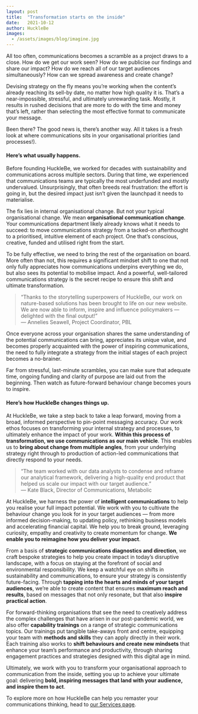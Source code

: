 ```yaml
---
layout: post
title:  "Transformation starts on the inside"
date:   2021-10-12
author: HuckleBe
images:
  - /assets/images/blog/imagine.jpg
---
```

All too often, communications becomes a scramble as a project draws to a close. How do we get our work seen? How do we publicise our findings and share our impact? How do we reach all of our target audiences simultaneously? How can we spread awareness and create change? 

Devising strategy on the fly means you’re working when the content’s already reaching its sell-by date, no matter how high quality it is. That’s a near-impossible, stressful, and ultimately unrewarding task. Mostly, it results in rushed decisions that are more to do with the time and money that’s left, rather than selecting the most effective format to communicate your message. 

Been there? The good news is, there’s another way. All it takes is a fresh look at where communications sits in your organisational priorities (and processes!).

#### Here’s what usually happens.

Before founding HuckleBe, we worked for decades with sustainability and communications across multiple sectors. During that time, we experienced that communications teams are typically the most underfunded and mostly undervalued. Unsurprisingly, that often breeds real frustration: the effort is going in, but the desired impact just isn’t given the launchpad it needs to materialise.

The fix lies in internal organisational change. But not your typical organisational change. We mean **organisational communication change**. Your communications department likely already knows what it needs to succeed: to move communications strategy from a tacked-on afterthought to a prioritised, intuitive element of each project. One that’s conscious, creative, funded and utilised right from the start.

To be fully effective, we need to bring the rest of the organisation on board. More often than not, this requires a significant mindset shift to one that not only fully appreciates how communications underpins everything we do, but also sees its potential to mobilise impact. And a powerful, well-tailored communications strategy is the secret recipe to ensure this shift and ultimate transformation.

> “Thanks to the storytelling superpowers of HuckleBe, our work on nature-based solutions has been brought to life on our new website. We are now able to inform, inspire and influence policymakers — delighted with the final output!” <br> &mdash; Annelies Seawell, Project Coordinator, PBL

Once everyone across your organisation shares the same understanding of the potential communications can bring,  appreciates its unique value, and becomes  properly acquainted with the power of inspiring communications, the need to fully integrate a strategy from the initial stages of each project becomes a no-brainer.

Far from stressful, last-minute scrambles, you can make sure that adequate time, ongoing funding and clarity of purpose are laid out from the beginning. Then watch as future-forward behaviour change becomes yours to inspire.

#### Here’s how HuckleBe changes things up.

At HuckleBe, we take a step back to take a leap forward, moving from a broad, informed perspective to pin-point messaging accuracy. Our work ethos focuses on transforming your internal strategy and processes, to ultimately enhance the impact of your work. **Within this process of transformation, we use communications as our main vehicle**. This enables us to **bring about change from multiple angles**, from your underlying strategy right through to production of action-led communications that directly respond to your needs.

> “The team worked with our data analysts to condense and reframe our analytical framework, delivering a high-quality end product that helped us scale our impact with our target audience.” <br> &mdash; Kate Black, Director of Communications, Metabolic

At HuckleBe, we harness the power of **intelligent communications** to help you realise your full impact potential. We work with you to cultivate the behaviour change you look for in your target audiences — from more informed decision-making, to updating policy, rethinking business models and accelerating financial capital. We help you to break ground, leveraging curiosity, empathy and creativity to create momentum for change. **We enable you to reimagine how you deliver your impact**.

From a basis of **strategic communications diagnostics and direction**, we craft bespoke strategies to help you create impact in today’s disruptive landscape, with a focus on staying at the forefront of social and environmental responsibility. We keep a watchful eye on shifts in sustainability and communications, to ensure your strategy is consistently future-facing. Through **tapping into the hearts and minds of your target audiences**, we’re able to create content that ensures **maximum reach and results**, based on messages that not only resonate, but that also **inspire practical action**.

For forward-thinking organisations that see the need to creatively address the complex challenges that have arisen in our post-pandemic world, we also offer **capability trainings** on a range of strategic communications topics. Our trainings put tangible take-aways front and centre, equipping your team with **methods and skills** they can apply directly in their work. Each training also works to **shift behaviours and create new mindsets** that enhance your team’s performance and productivity, through sharing engagement practices and strategies designed with this digital age in mind.

Ultimately, we work with you to transform your organisational approach to communication from the inside, setting you up to achieve your ultimate goal: delivering **bold, inspiring messages that land with your audience, and inspire them to act**.

To explore more on how HuckleBe can help you remaster your communications thinking, head to [our Services page](/#services).
